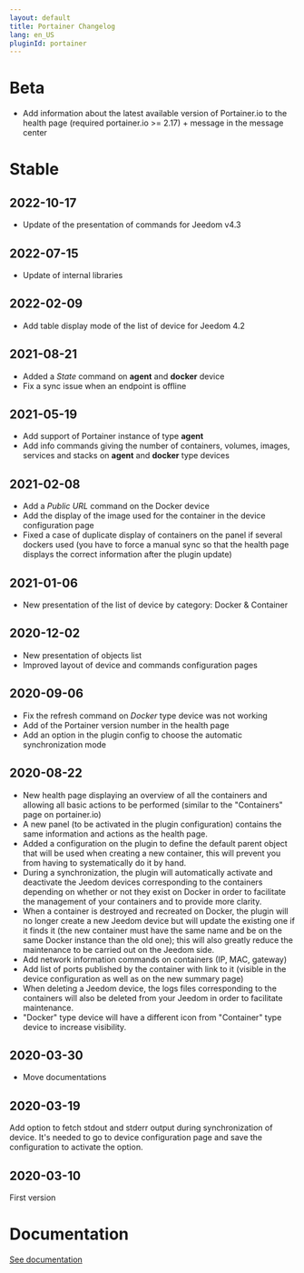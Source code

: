 ```yaml
---
layout: default
title: Portainer Changelog
lang: en_US
pluginId: portainer
---
```


# Beta

- Add information about the latest available version of Portainer.io to the health page (required portainer.io >= 2.17) + message in the message center

# Stable

## 2022-10-17

- Update of the presentation of commands for Jeedom v4.3

## 2022-07-15

- Update of internal libraries

## 2022-02-09

- Add table display mode of the list of device for Jeedom 4.2

## 2021-08-21

- Added a _State_ command on **agent** and **docker** device
- Fix a sync issue when an endpoint is offline

## 2021-05-19

- Add support of Portainer instance of type **agent**
- Add info commands giving the number of containers, volumes, images, services and stacks on **agent** and **docker** type devices

## 2021-02-08

- Add a _Public URL_ command on the Docker device
- Add the display of the image used for the container in the device configuration page
- Fixed a case of duplicate display of containers on the panel if several dockers used (you have to force a manual sync so that the health page displays the correct information after the plugin update)

## 2021-01-06

- New presentation of the list of device by category: Docker & Container

## 2020-12-02

- New presentation of objects list
- Improved layout of device and commands configuration pages

## 2020-09-06

- Fix the refresh command on _Docker_ type device was not working
- Add of the Portainer version number in the health page
- Add an option in the plugin config to choose the automatic synchronization mode

## 2020-08-22

- New health page displaying an overview of all the containers and allowing all basic actions to be performed (similar to the "Containers" page on portainer.io)
- A new panel (to be activated in the plugin configuration) contains the same information and actions as the health page.
- Added a configuration on the plugin to define the default parent object that will be used when creating a new container, this will prevent you from having to systematically do it by hand.
- During a synchronization, the plugin will automatically activate and deactivate the Jeedom devices corresponding to the containers depending on whether or not they exist on Docker in order to facilitate the management of your containers and to provide more clarity.
- When a container is destroyed and recreated on Docker, the plugin will no longer create a new Jeedom device but will update the existing one if it finds it (the new container must have the same name and be on the same Docker instance than the old one); this will also greatly reduce the maintenance to be carried out on the Jeedom side.
- Add network information commands on containers (IP, MAC, gateway)
- Add list of ports published by the container with link to it (visible in the device configuration as well as on the new summary page)
- When deleting a Jeedom device, the logs files corresponding to the containers will also be deleted from your Jeedom in order to facilitate maintenance.
- "Docker" type device will have a different icon from "Container" type device to increase visibility.

## 2020-03-30

- Move documentations

## 2020-03-19

Add option to fetch stdout and stderr output during synchronization of device. It's needed to go to device configuration page and save the configuration to activate the option.

## 2020-03-10

First version

# Documentation

[See documentation]({{site.baseurl}}/{{page.pluginId}}/{{page.lang}})
